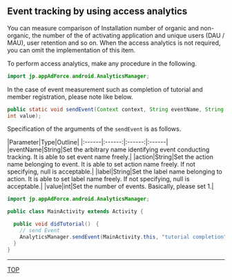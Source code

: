 ## Event tracking by using access analytics

You can measure comparison of Installation number of organic and non-organic, the number of the of activating application and unique users (DAU / MAU), user retention and so on. When the access analytics is not required, you can omit the implementation of this item.

To perform access analytics, make any procedure in the following.

```java
import jp.appAdForce.android.AnalyticsManager;
```

In the case of event measurement such as completion of tutorial and member registration, please note like below.

```java
public static void sendEvent(Context context, String eventName, String action, String label,
int value);
```

Specification of the arguments of the `sendEvent` is as follows.

|Parameter|Type|Outline|
|:------|:------:|:------:|:------|
|eventName|String|Set the arbitrary name identifying event conducting tracking. It is able to set event name freely.|
|action|String|Set the action name belonging to event. It is able to set action name freely. If not specifying, null is acceptable.|
|label|String|Set the label name belonging to action. It is able to set label name freely. If not specifying, null is acceptable.|
|value|int|Set the number of events. Basically, please set 1.|

```java
import jp.appAdForce.android.AnalyticsManager;

public class MainActivity extends Activity {

  public void didTutorial()　{
    // send Event
    AnalyticsManager.sendEvent(MainActivity.this, "tutorial completion", null, null, 1);
  }
}
```

---
[TOP](/lang/en/README.md)
